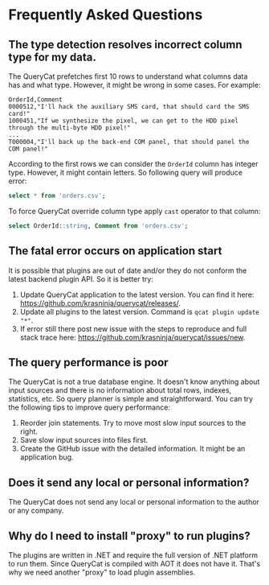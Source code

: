 # Frequently Asked Questions

## The type detection resolves incorrect column type for my data.

The QueryCat prefetches first 10 rows to understand what columns data has and what type. However, it might be wrong in some cases. For example:

```csv
OrderId,Comment
0000512,"I'll hack the auxiliary SMS card, that should card the SMS card!"
1000451,"If we synthesize the pixel, we can get to the HDD pixel through the multi-byte HDD pixel!"
...
T000004,"I'll back up the back-end COM panel, that should panel the COM panel!"
```

According to the first rows we can consider the `OrderId` column has integer type. However, it might contain letters. So following query will produce error:

```sql
select * from 'orders.csv';
```

To force QueryCat override column type apply `cast` operator to that column:

```sql
select OrderId::string, Comment from 'orders.csv';
```

## The fatal error occurs on application start

It is possible that plugins are out of date and/or they do not conform the latest backend plugin API. So it is better try:

1. Update QueryCat application to the latest version. You can find it here: https://github.com/krasninja/querycat/releases/.
2. Update all plugins to the latest version. Command is `qcat plugin update "*"`.
3. If error still there post new issue with the steps to reproduce and full stack trace here: https://github.com/krasninja/querycat/issues/new.

## The query performance is poor

The QueryCat is not a true database engine. It doesn't know anything about input sources and there is no information about total rows, indexes, statistics, etc. So query planner is simple and straightforward. You can try the following tips to improve query performance:

1. Reorder join statements. Try to move most slow input sources to the right.
2. Save slow input sources into files first.
3. Create the GitHub issue with the detailed information. It might be an application bug.

## Does it send any local or personal information?

The QueryCat does not send any local or personal information to the author or any company.

## Why do I need to install "proxy" to run plugins?

The plugins are written in .NET and require the full version of .NET platform to run them. Since QueryCat is compiled with AOT it does not have it. That's why we need another "proxy" to load plugin assemblies.
